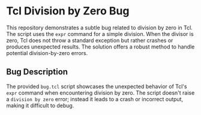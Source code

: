 # Tcl Division by Zero Bug

This repository demonstrates a subtle bug related to division by zero in Tcl.  The script uses the `expr` command for a simple division. When the divisor is zero, Tcl does not throw a standard exception but rather crashes or produces unexpected results.  The solution offers a robust method to handle potential division-by-zero errors.

## Bug Description

The provided `bug.tcl` script showcases the unexpected behavior of Tcl's `expr` command when encountering division by zero.  The script doesn't raise a `division by zero` error; instead it leads to a crash or incorrect output, making it difficult to debug.